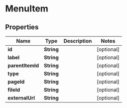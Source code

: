 
# MenuItem

## Properties
Name | Type | Description | Notes
------------ | ------------- | ------------- | -------------
**id** | **String** |  |  [optional]
**label** | **String** |  |  [optional]
**parentItemId** | **String** |  |  [optional]
**type** | **String** |  |  [optional]
**pageId** | **String** |  |  [optional]
**fileId** | **String** |  |  [optional]
**externalUrl** | **String** |  |  [optional]




